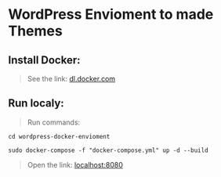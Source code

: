 # WordPress Envioment to made Themes

## Install Docker:
> See the link:
[dl.docker.com](https://docs.docker.com/get-docker/)
## Run localy:

> Run commands:

```
cd wordpress-docker-envioment
```

```
sudo docker-compose -f "docker-compose.yml" up -d --build
```

> Open the link:
[localhost:8080](http://localhost:8080)
